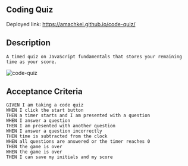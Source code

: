 ## Coding Quiz
Deployed link:  https://amachkel.github.io/code-quiz/
## Description

```
A timed quiz on JavaScript fundamentals that stores your remaining time as your score. 
```

![code-quiz](https://user-images.githubusercontent.com/84882398/151280169-df8d3c9a-e030-4dc6-9f01-97c9d71eea5c.png)


## Acceptance Criteria
```
GIVEN I am taking a code quiz
WHEN I click the start button
THEN a timer starts and I am presented with a question
WHEN I answer a question
THEN I am presented with another question
WHEN I answer a question incorrectly
THEN time is subtracted from the clock
WHEN all questions are answered or the timer reaches 0
THEN the game is over
WHEN the game is over
THEN I can save my initials and my score

